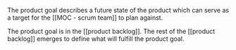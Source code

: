 The product goal describes a future state of the product which can serve as a target for the [[MOC - scrum team]] to plan against.

The product goal is in the [[product backlog]]. The rest of the [[product backlog]] emerges to define what will fulfill the product goal.